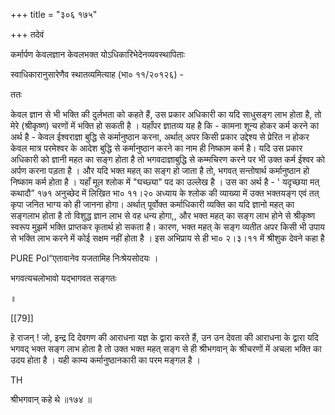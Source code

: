 +++
title = "३०६ १७५"

+++
तदेवं 

कर्मार्पण केवलज्ञान केवलभक्त योऽधिकारिभेदेनव्यवस्थापिताः 

स्वाधिकारानुसारेणैव स्थातव्यमित्याह (भा० ११/२०१२६) - 

ततः 

केवल ज्ञान से भी भक्ति की दुर्लभता को कहते हैं, उस प्रकार अधिकारी का यदि साधुसङ्ग लाभ होता है, तो मेरे (श्रीकृष्ण) चरणों में भक्ति हो सकती है । यहाँपर ज्ञातव्य यह है कि - कामना शून्य होकर कर्म करने का अर्थ है - केवल ईश्वराज्ञा बुद्धि से कर्मानुष्ठान करना, अर्थात् अपर किसी प्रकार उद्देश्य से प्रेरित न होकर केवल मात्र परमेश्वर के आदेश बुद्धि से कर्मानुष्ठान करने का नाम ही निष्काम कर्म है। यदि उस प्रकार अधिकारी को ज्ञानी महत का सङ्ग होता है तो भगवदाज्ञाबुद्धि से कम्मचिरण करने पर भी उक्त कर्म ईश्वर को अर्पण करना पड़ता है । और यदि भक्त महत् का सङ्ग हो जाता है तो, भगवत् सन्तोषार्थ कर्मानुष्ठान हो निष्काम कर्म होता है । यहाँ मूल श्लोक में "घच्छ्या" पद का उल्लेख है । उस का अर्थ है - ' यदृच्छया मत् कथादौ” १७१ अनुच्छेद में लिखित भा० ११।२० अध्याय के श्लोक की व्याख्या में उक्त भक्तयङ्ग एवं तत् कृपा जनित भाग्य को ही जानना होगा। अर्थात् पूर्वोक्त कर्माधिकारी व्यक्ति का यदि ज्ञानो महत् का सङ्गलाभ होता है तो विशुद्ध ज्ञान लाभ से वह धन्य होगा,, और भक्त महत् का सङ्ग लाभ होने से श्रीकृष्ण स्वरूप मुझमें भक्ति प्राप्तकर कृतार्थ हो सकता है। कारण, भक्त महत् के सङ्ग व्यतीत अपर किसी भी उपाय से भक्ति लाभ करने में कोई सक्षम नहीं होता है । इस अभिप्राय से ही भा० २।३।११ में श्रीशुक देवने कहा है 


PURE Pol“एतावानेव यजतामिह निःश्रेयसोदयः । 

भगवत्यचलोभावो यद्भागवत सङ्गतः 

॥ 

[[79]]

हे राजन् ! जो, इन्द्र दि देवगण की आराधना यज्ञ के द्वारा करते हैं, उन उन देवता की आराधना के द्वारा यदि भगवद् भक्त सङ्ग लाभ होता है तो उक्त भक्त महत् सङ्ग से ही श्रीभगवान् के श्रीचरणों में अचला भक्ति का उदय होता है । यही काम्य कर्मानुष्ठानकारी का परम मङ्गल है । 

TH 

श्रीभगवान् कहे थे ॥१७४ ॥ 
